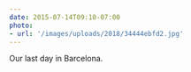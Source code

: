 ```yaml
---
date: 2015-07-14T09:10-07:00
photo:
- url: '/images/uploads/2018/34444ebfd2.jpg'
---
```

Our last day in Barcelona.
